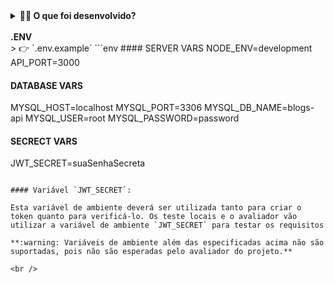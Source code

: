 <details>
  <summary><strong>👨‍💻 O que foi desenvolvido? </strong></summary>

  Neste projeto foi desenvolvido uma API e um banco de dados para a produção de conteúdo para um blog! 

  Desenvolvido uma aplicação em `Node.js` usando o pacote `sequelize` para fazer um `CRUD` de posts.

  1. Desenvolvido endpoints que estarão conectados ao banco de dados seguindo os princípios do REST;

  2. Antes de realizar um post é necessário usuário e login, portanto será trabalhada a **relação entre** `user` e `post`; 

  3. A utilização de categorias para os posts, trabalhando, assim, a **relação de** `posts` para `categories` e de `categories` para `posts`.

<br />
</details>


<br />

</details>
 <summary><strong>.ENV</strong></summary>
  > 👉 `.env.example`
  ```env
  #### SERVER VARS
  NODE_ENV=development
  API_PORT=3000

  #### DATABASE VARS
  MYSQL_HOST=localhost
  MYSQL_PORT=3306
  MYSQL_DB_NAME=blogs-api
  MYSQL_USER=root
  MYSQL_PASSWORD=password

  #### SECRECT VARS
  JWT_SECRET=suaSenhaSecreta
  ```

  #### Variável `JWT_SECRET`:
  
  Esta variável de ambiente deverá ser utilizada tanto para criar o token quanto para verificá-lo. Os teste locais e o avaliador vão utilizar a variável de ambiente `JWT_SECRET` para testar os requisitos

  **:warning:️ Variáveis de ambiente além das especificadas acima não são suportadas, pois não são esperadas pelo avaliador do projeto.**

<br />
